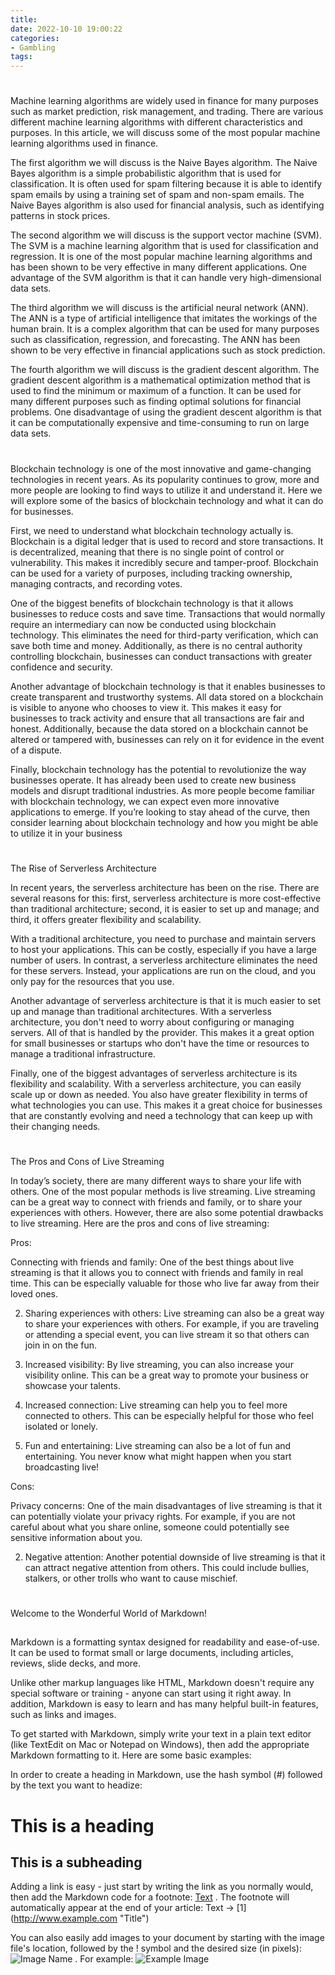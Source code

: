 ```yaml
---
title: 
date: 2022-10-10 19:00:22
categories:
- Gambling
tags:
---
```



# 

Machine learning algorithms are widely used in finance for many purposes such as market prediction, risk management, and trading. There are various different machine learning algorithms with different characteristics and purposes. In this article, we will discuss some of the most popular machine learning algorithms used in finance.

The first algorithm we will discuss is the Naive Bayes algorithm. The Naive Bayes algorithm is a simple probabilistic algorithm that is used for classification. It is often used for spam filtering because it is able to identify spam emails by using a training set of spam and non-spam emails. The Naive Bayes algorithm is also used for financial analysis, such as identifying patterns in stock prices.

The second algorithm we will discuss is the support vector machine (SVM). The SVM is a machine learning algorithm that is used for classification and regression. It is one of the most popular machine learning algorithms and has been shown to be very effective in many different applications. One advantage of the SVM algorithm is that it can handle very high-dimensional data sets.

The third algorithm we will discuss is the artificial neural network (ANN). The ANN is a type of artificial intelligence that imitates the workings of the human brain. It is a complex algorithm that can be used for many purposes such as classification, regression, and forecasting. The ANN has been shown to be very effective in financial applications such as stock prediction.

The fourth algorithm we will discuss is the gradient descent algorithm. The gradient descent algorithm is a mathematical optimization method that is used to find the minimum or maximum of a function. It can be used for many different purposes such as finding optimal solutions for financial problems. One disadvantage of using the gradient descent algorithm is that it can be computationally expensive and time-consuming to run on large data sets.

# 

Blockchain technology is one of the most innovative and game-changing technologies in recent years. As its popularity continues to grow, more and more people are looking to find ways to utilize it and understand it. Here we will explore some of the basics of blockchain technology and what it can do for businesses.

First, we need to understand what blockchain technology actually is. Blockchain is a digital ledger that is used to record and store transactions. It is decentralized, meaning that there is no single point of control or vulnerability. This makes it incredibly secure and tamper-proof. Blockchain can be used for a variety of purposes, including tracking ownership, managing contracts, and recording votes.

One of the biggest benefits of blockchain technology is that it allows businesses to reduce costs and save time. Transactions that would normally require an intermediary can now be conducted using blockchain technology. This eliminates the need for third-party verification, which can save both time and money. Additionally, as there is no central authority controlling blockchain, businesses can conduct transactions with greater confidence and security.

Another advantage of blockchain technology is that it enables businesses to create transparent and trustworthy systems. All data stored on a blockchain is visible to anyone who chooses to view it. This makes it easy for businesses to track activity and ensure that all transactions are fair and honest. Additionally, because the data stored on a blockchain cannot be altered or tampered with, businesses can rely on it for evidence in the event of a dispute.

Finally, blockchain technology has the potential to revolutionize the way businesses operate. It has already been used to create new business models and disrupt traditional industries. As more people become familiar with blockchain technology, we can expect even more innovative applications to emerge. If you’re looking to stay ahead of the curve, then consider learning about blockchain technology and how you might be able to utilize it in your business

# 

The Rise of Serverless Architecture


In recent years, the serverless architecture has been on the rise. There are several reasons for this: first, serverless architecture is more cost-effective than traditional architecture; second, it is easier to set up and manage; and third, it offers greater flexibility and scalability.

With a traditional architecture, you need to purchase and maintain servers to host your applications. This can be costly, especially if you have a large number of users. In contrast, a serverless architecture eliminates the need for these servers. Instead, your applications are run on the cloud, and you only pay for the resources that you use.

Another advantage of serverless architecture is that it is much easier to set up and manage than traditional architectures. With a serverless architecture, you don't need to worry about configuring or managing servers. All of that is handled by the provider. This makes it a great option for small businesses or startups who don't have the time or resources to manage a traditional infrastructure.

Finally, one of the biggest advantages of serverless architecture is its flexibility and scalability. With a serverless architecture, you can easily scale up or down as needed. You also have greater flexibility in terms of what technologies you can use. This makes it a great choice for businesses that are constantly evolving and need a technology that can keep up with their changing needs.

# 

The Pros and Cons of Live Streaming

In today’s society, there are many different ways to share your life with others. One of the most popular methods is live streaming. Live streaming can be a great way to connect with friends and family, or to share your experiences with others. However, there are also some potential drawbacks to live streaming. Here are the pros and cons of live streaming:

Pros:

 Connecting with friends and family: One of the best things about live streaming is that it allows you to connect with friends and family in real time. This can be especially valuable for those who live far away from their loved ones.

2. Sharing experiences with others: Live streaming can also be a great way to share your experiences with others. For example, if you are traveling or attending a special event, you can live stream it so that others can join in on the fun.

3. Increased visibility: By live streaming, you can also increase your visibility online. This can be a great way to promote your business or showcase your talents.

4. Increased connection: Live streaming can help you to feel more connected to others. This can be especially helpful for those who feel isolated or lonely.

5. Fun and entertaining: Live streaming can also be a lot of fun and entertaining. You never know what might happen when you start broadcasting live!

Cons:

 Privacy concerns: One of the main disadvantages of live streaming is that it can potentially violate your privacy rights. For example, if you are not careful about what you share online, someone could potentially see sensitive information about you.

2. Negative attention: Another potential downside of live streaming is that it can attract negative attention from others. This could include bullies, stalkers, or other trolls who want to cause mischief.

# 

Welcome to the Wonderful World of Markdown!

## 

Markdown is a formatting syntax designed for readability and ease-of-use. It can be used to format small or large documents, including articles, reviews, slide decks, and more.

Unlike other markup languages like HTML, Markdown doesn't require any special software or training - anyone can start using it right away. In addition, Markdown is easy to learn and has many helpful built-in features, such as links and images.

To get started with Markdown, simply write your text in a plain text editor (like TextEdit on Mac or Notepad on Windows), then add the appropriate Markdown formatting to it. Here are some basic examples:

In order to create a heading in Markdown, use the hash symbol (#) followed by the text you want to headize:

# This is a heading
 ## This is a subheading




Adding a link is easy - just start by writing the link as you normally would, then add the Markdown code for a footnote: [Text](http://www.example.com "Title") . The footnote will automatically appear at the end of your article:
Text -> [1] (http://www.example.com "Title") 



 
You can also easily add images to your document by starting with the image file's location, followed by the ! symbol and the desired size (in pixels): ![Image Name](/path/to/image.jpg "Title") . For example: ![Example Image](https://images.pexels.com/photos/236265/pexels-photo-236265.jpeg?crop=0px%2C0px%2C2200px%2C1400px&auto=compress&cs=tinysrgb&dpr=3&w=1080&h=608 "Example Image Title")